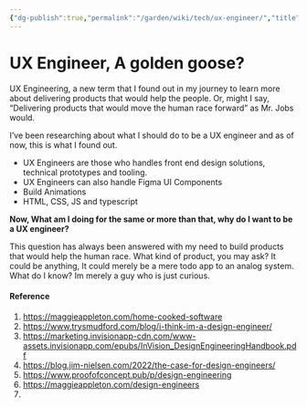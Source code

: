 ```yaml
---
{"dg-publish":true,"permalink":"/garden/wiki/tech/ux-engineer/","title":"UX Engineering, A golden goose?","tags":["thoughts","design"],"noteIcon":1,"created":"2024-11-30T20:41:36.991+01:00","updated":"2024-12-01T16:08:48.935+01:00"}
---
```



# UX Engineer, A golden goose?

UX Engineering, a new term that I found out in my journey to learn more about delivering products that would help the people. Or, might I say, “Delivering products that would move the human race forward” as Mr. Jobs would.

I’ve been researching about what I should do to be a UX engineer and as of now, this is what I found out.

- UX Engineers are those who handles front end design solutions, technical prototypes and tooling.
- UX Engineers can also handle Figma UI Components
- Build Animations
- HTML, CSS, JS and typescript

**Now, What am I doing for the same or more than that, why do I want to be a UX engineer?**

This question has always been answered with my need to build products that would help the human race. What kind of product, you may ask? It could be anything, It could merely be a mere todo app to an analog system. What do I know? Im merely a guy who is just curious.


#### Reference
1. https://maggieappleton.com/home-cooked-software
2. https://www.trysmudford.com/blog/i-think-im-a-design-engineer/
3. https://marketing.invisionapp-cdn.com/www-assets.invisionapp.com/epubs/InVision_DesignEngineeringHandbook.pdf
4. https://blog.jim-nielsen.com/2022/the-case-for-design-engineers/
5. https://www.proofofconcept.pub/p/design-engineering
6. https://maggieappleton.com/design-engineers
7. 
